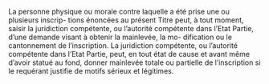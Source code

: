 La personne physique ou morale contre laquelle a été prise une ou plusieurs inscrip-
tions énoncées au présent Titre peut, à tout moment, saisir la juridiction compétente, ou
l’autorité compétente dans l’Etat Partie, d’une demande visant à obtenir la mainlevée, la mo-
dification ou le cantonnement de l’inscription.
La juridiction compétente, ou l’autorité compétente dans l’Etat Partie, peut, en tout état de
cause et avant même d’avoir statué au fond, donner mainlevée totale ou partielle de
l’inscription si le requérant justifie de motifs sérieux et légitimes.